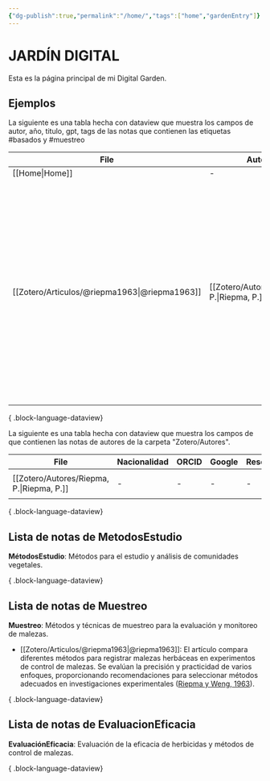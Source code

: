```yaml
---
{"dg-publish":true,"permalink":"/home/","tags":["home","gardenEntry"]}
---
```



# JARDÍN DIGITAL

Esta es la página principal de mi Digital Garden.

## Ejemplos

La siguiente es una tabla hecha con dataview que muestra los campos de autor, año, titulo, gpt, tags de las notas que contienen las etiquetas #basados y #muestreo

| File                                             | Autor                                        | año  | Título                                                                            | gpt                                                                                                                                                                                                                                                                                                                                           | Etiquetas                                                                                                                   |
| ------------------------------------------------ | -------------------------------------------- | ---- | --------------------------------------------------------------------------------- | --------------------------------------------------------------------------------------------------------------------------------------------------------------------------------------------------------------------------------------------------------------------------------------------------------------------------------------------- | --------------------------------------------------------------------------------------------------------------------------- |
| [[Home\|Home]]                                | \-                                           | \-   | \-                                                                                | \-                                                                                                                                                                                                                                                                                                                                            | home                                                                                                                        |
| [[Zotero/Articulos/@riepma1963\|@riepma1963]] | [[Zotero/Autores/Riepma, P.\|Riepma, P.]] | 1963 | A Comparison of Methods of Recording Herbaceous Weeds in Weed Control Experiments | El artículo compara diferentes métodos para registrar malezas herbáceas en experimentos de control de malezas. Se evalúan la precisión y practicidad de varios enfoques, proporcionando recomendaciones para seleccionar métodos adecuados en investigaciones experimentales ([Riepma y Weng, 1963](zotero://select/library/items/C5EZAFZK)). | <ul><li><ul><li>zotero</li></ul></li><li><ul><li>#leído</li><li>#gpt</li><li>#Basados</li><li>#Muestreo</li></ul></li></ul> |

{ .block-language-dataview}

La siguiente es una tabla hecha con dataview que muestra los campos de que contienen las notas de autores de la carpeta "Zotero/Autores".

| File                                         | Nacionalidad | ORCID | Google | ResearchGate | Twitter | Email | Afiliación | Inlinks                                                             |
| -------------------------------------------- | ------------ | ----- | ------ | ------------ | ------- | ----- | ---------- | ------------------------------------------------------------------- |
| [[Zotero/Autores/Riepma, P.\|Riepma, P.]] | \-           | \-    | \-     | \-           | \-      | \-    | \-         | <ul><li>[[Zotero/Articulos/@riepma1963.md\\|@riepma1963]]</li></ul> |

{ .block-language-dataview}



## Lista de notas de MetodosEstudio

**MétodosEstudio**: Métodos para el estudio y análisis de comunidades vegetales.


{ .block-language-dataview}


## Lista de notas de Muestreo

**Muestreo**: Métodos y técnicas de muestreo para la evaluación y monitoreo de malezas.

- [[Zotero/Articulos/@riepma1963\|@riepma1963]]: El artículo compara diferentes métodos para registrar malezas herbáceas en experimentos de control de malezas. Se evalúan la precisión y practicidad de varios enfoques, proporcionando recomendaciones para seleccionar métodos adecuados en investigaciones experimentales ([Riepma y Weng, 1963](zotero://select/library/items/C5EZAFZK)).

{ .block-language-dataview}

## Lista de notas de EvaluacionEficacia

 **EvaluaciónEficacia**: Evaluación de la eficacia de herbicidas y métodos de control de malezas.


{ .block-language-dataview}
 